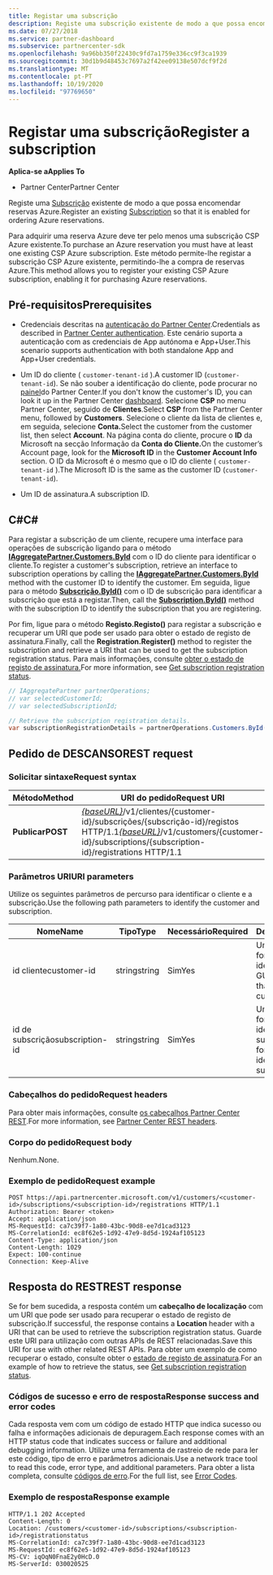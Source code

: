 ```yaml
---
title: Registar uma subscrição
description: Registe uma subscrição existente de modo a que possa encomendar reservas Azure.
ms.date: 07/27/2018
ms.service: partner-dashboard
ms.subservice: partnercenter-sdk
ms.openlocfilehash: 9a96bb350f22430c9fd7a1759e336cc9f3ca1939
ms.sourcegitcommit: 30d1b9d48453c7697a2f42ee09138e507dcf9f2d
ms.translationtype: MT
ms.contentlocale: pt-PT
ms.lasthandoff: 10/19/2020
ms.locfileid: "97769650"
---
```

# <a name="register-a-subscription"></a><span data-ttu-id="63dec-103">Registar uma subscrição</span><span class="sxs-lookup"><span data-stu-id="63dec-103">Register a subscription</span></span>

<span data-ttu-id="63dec-104">**Aplica-se a**</span><span class="sxs-lookup"><span data-stu-id="63dec-104">**Applies To**</span></span>

- <span data-ttu-id="63dec-105">Partner Center</span><span class="sxs-lookup"><span data-stu-id="63dec-105">Partner Center</span></span>

<span data-ttu-id="63dec-106">Registe uma [Subscrição](subscription-resources.md) existente de modo a que possa encomendar reservas Azure.</span><span class="sxs-lookup"><span data-stu-id="63dec-106">Register an existing [Subscription](subscription-resources.md) so that it is enabled for ordering Azure reservations.</span></span>

<span data-ttu-id="63dec-107">Para adquirir uma reserva Azure deve ter pelo menos uma subscrição CSP Azure existente.</span><span class="sxs-lookup"><span data-stu-id="63dec-107">To purchase an Azure reservation you must have at least one existing CSP Azure subscription.</span></span> <span data-ttu-id="63dec-108">Este método permite-lhe registar a subscrição CSP Azure existente, permitindo-lhe a compra de reservas Azure.</span><span class="sxs-lookup"><span data-stu-id="63dec-108">This method allows you to register your existing CSP Azure subscription, enabling it for purchasing Azure reservations.</span></span>

## <a name="prerequisites"></a><span data-ttu-id="63dec-109">Pré-requisitos</span><span class="sxs-lookup"><span data-stu-id="63dec-109">Prerequisites</span></span>

- <span data-ttu-id="63dec-110">Credenciais descritas na [autenticação do Partner Center](partner-center-authentication.md).</span><span class="sxs-lookup"><span data-stu-id="63dec-110">Credentials as described in [Partner Center authentication](partner-center-authentication.md).</span></span> <span data-ttu-id="63dec-111">Este cenário suporta a autenticação com as credenciais de App autónoma e App+User.</span><span class="sxs-lookup"><span data-stu-id="63dec-111">This scenario supports authentication with both standalone App and App+User credentials.</span></span>

- <span data-ttu-id="63dec-112">Um ID do cliente ( `customer-tenant-id` ).</span><span class="sxs-lookup"><span data-stu-id="63dec-112">A customer ID (`customer-tenant-id`).</span></span> <span data-ttu-id="63dec-113">Se não souber a identificação do cliente, pode procurar no [painel](https://partner.microsoft.com/dashboard)do Partner Center.</span><span class="sxs-lookup"><span data-stu-id="63dec-113">If you don't know the customer's ID, you can look it up in the Partner Center [dashboard](https://partner.microsoft.com/dashboard).</span></span> <span data-ttu-id="63dec-114">Selecione **CSP** no menu Partner Center, seguido de **Clientes**.</span><span class="sxs-lookup"><span data-stu-id="63dec-114">Select **CSP** from the Partner Center menu, followed by **Customers**.</span></span> <span data-ttu-id="63dec-115">Selecione o cliente da lista de clientes e, em seguida, selecione **Conta.**</span><span class="sxs-lookup"><span data-stu-id="63dec-115">Select the customer from the customer list, then select **Account**.</span></span> <span data-ttu-id="63dec-116">Na página conta do cliente, procure o **ID** da Microsoft na secção Informação da **Conta do Cliente.**</span><span class="sxs-lookup"><span data-stu-id="63dec-116">On the customer’s Account page, look for the **Microsoft ID** in the **Customer Account Info** section.</span></span> <span data-ttu-id="63dec-117">O ID da Microsoft é o mesmo que o ID do cliente ( `customer-tenant-id` ).</span><span class="sxs-lookup"><span data-stu-id="63dec-117">The Microsoft ID is the same as the customer ID  (`customer-tenant-id`).</span></span>

- <span data-ttu-id="63dec-118">Um ID de assinatura.</span><span class="sxs-lookup"><span data-stu-id="63dec-118">A subscription ID.</span></span>

## <a name="c"></a><span data-ttu-id="63dec-119">C\#</span><span class="sxs-lookup"><span data-stu-id="63dec-119">C\#</span></span>

<span data-ttu-id="63dec-120">Para registar a subscrição de um cliente, recupere uma interface para operações de subscrição ligando para o método [**IAggregatePartner.Customers.ById**](/dotnet/api/microsoft.store.partnercenter.customers.icustomercollection.byid) com o ID do cliente para identificar o cliente.</span><span class="sxs-lookup"><span data-stu-id="63dec-120">To register a customer's subscription, retrieve an interface to subscription operations by calling the [**IAggregatePartner.Customers.ById**](/dotnet/api/microsoft.store.partnercenter.customers.icustomercollection.byid) method with the customer ID to identify the customer.</span></span> <span data-ttu-id="63dec-121">Em seguida, ligue para o método [**Subscrição.ById()**](/dotnet/api/microsoft.store.partnercenter.subscriptions.isubscriptioncollection.byid) com o ID de subscrição para identificar a subscrição que está a registar.</span><span class="sxs-lookup"><span data-stu-id="63dec-121">Then, call the [**Subscription.ById()**](/dotnet/api/microsoft.store.partnercenter.subscriptions.isubscriptioncollection.byid) method with the subscription ID to identify the subscription that you are registering.</span></span>

<span data-ttu-id="63dec-122">Por fim, ligue para o método **Registo.Registo()** para registar a subscrição e recuperar um URI que pode ser usado para obter o estado de registo de assinatura.</span><span class="sxs-lookup"><span data-stu-id="63dec-122">Finally, call the **Registration.Register()** method to register the subscription and retrieve a URI that can be used to get the subscription registration status.</span></span> <span data-ttu-id="63dec-123">Para mais informações, consulte [obter o estado de registo de assinatura.](get-subscription-registration-status.md)</span><span class="sxs-lookup"><span data-stu-id="63dec-123">For more information, see [Get subscription registration status](get-subscription-registration-status.md).</span></span>

``` csharp
// IAggregatePartner partnerOperations;
// var selectedCustomerId;
// var selectedSubscriptionId;

// Retrieve the subscription registration details.
var subscriptionRegistrationDetails = partnerOperations.Customers.ById(selectedCustomerId).Subscriptions.ById(selectedSubscriptionId).Registration.Register();
```

## <a name="rest-request"></a><span data-ttu-id="63dec-124">Pedido de DESCANSO</span><span class="sxs-lookup"><span data-stu-id="63dec-124">REST request</span></span>

### <a name="request-syntax"></a><span data-ttu-id="63dec-125">Solicitar sintaxe</span><span class="sxs-lookup"><span data-stu-id="63dec-125">Request syntax</span></span>

| <span data-ttu-id="63dec-126">Método</span><span class="sxs-lookup"><span data-stu-id="63dec-126">Method</span></span>    | <span data-ttu-id="63dec-127">URI do pedido</span><span class="sxs-lookup"><span data-stu-id="63dec-127">Request URI</span></span>                                                                                                                        |
|-----------|------------------------------------------------------------------------------------------------------------------------------------|
| <span data-ttu-id="63dec-128">**Publicar**</span><span class="sxs-lookup"><span data-stu-id="63dec-128">**POST**</span></span>  | <span data-ttu-id="63dec-129">[*{baseURL}*](partner-center-rest-urls.md)/v1/clientes/{customer-id}/subscrições/{subscrição-id}/registos HTTP/1.1</span><span class="sxs-lookup"><span data-stu-id="63dec-129">[*{baseURL}*](partner-center-rest-urls.md)/v1/customers/{customer-id}/subscriptions/{subscription-id}/registrations HTTP/1.1</span></span> |

### <a name="uri-parameters"></a><span data-ttu-id="63dec-130">Parâmetros URI</span><span class="sxs-lookup"><span data-stu-id="63dec-130">URI parameters</span></span>

<span data-ttu-id="63dec-131">Utilize os seguintes parâmetros de percurso para identificar o cliente e a subscrição.</span><span class="sxs-lookup"><span data-stu-id="63dec-131">Use the following path parameters to identify the customer and subscription.</span></span>

| <span data-ttu-id="63dec-132">Nome</span><span class="sxs-lookup"><span data-stu-id="63dec-132">Name</span></span>                    | <span data-ttu-id="63dec-133">Tipo</span><span class="sxs-lookup"><span data-stu-id="63dec-133">Type</span></span>       | <span data-ttu-id="63dec-134">Necessário</span><span class="sxs-lookup"><span data-stu-id="63dec-134">Required</span></span> | <span data-ttu-id="63dec-135">Descrição</span><span class="sxs-lookup"><span data-stu-id="63dec-135">Description</span></span>                                                   |
|-------------------------|------------|----------|---------------------------------------------------------------|
| <span data-ttu-id="63dec-136">id cliente</span><span class="sxs-lookup"><span data-stu-id="63dec-136">customer-id</span></span>             | <span data-ttu-id="63dec-137">string</span><span class="sxs-lookup"><span data-stu-id="63dec-137">string</span></span>     | <span data-ttu-id="63dec-138">Sim</span><span class="sxs-lookup"><span data-stu-id="63dec-138">Yes</span></span>      | <span data-ttu-id="63dec-139">Uma cadeia formatada GUID que identifica o cliente.</span><span class="sxs-lookup"><span data-stu-id="63dec-139">A GUID formatted string that identifies the customer.</span></span>         |
| <span data-ttu-id="63dec-140">id de subscrição</span><span class="sxs-lookup"><span data-stu-id="63dec-140">subscription-id</span></span>         | <span data-ttu-id="63dec-141">string</span><span class="sxs-lookup"><span data-stu-id="63dec-141">string</span></span>     | <span data-ttu-id="63dec-142">Sim</span><span class="sxs-lookup"><span data-stu-id="63dec-142">Yes</span></span>      | <span data-ttu-id="63dec-143">Uma cadeia formatada GUID que identifica a subscrição.</span><span class="sxs-lookup"><span data-stu-id="63dec-143">A GUID formatted string that identifies the subscription.</span></span>     |

### <a name="request-headers"></a><span data-ttu-id="63dec-144">Cabeçalhos do pedido</span><span class="sxs-lookup"><span data-stu-id="63dec-144">Request headers</span></span>

<span data-ttu-id="63dec-145">Para obter mais informações, consulte [os cabeçalhos Partner Center REST](headers.md).</span><span class="sxs-lookup"><span data-stu-id="63dec-145">For more information, see [Partner Center REST headers](headers.md).</span></span>

### <a name="request-body"></a><span data-ttu-id="63dec-146">Corpo do pedido</span><span class="sxs-lookup"><span data-stu-id="63dec-146">Request body</span></span>

<span data-ttu-id="63dec-147">Nenhum.</span><span class="sxs-lookup"><span data-stu-id="63dec-147">None.</span></span>

### <a name="request-example"></a><span data-ttu-id="63dec-148">Exemplo de pedido</span><span class="sxs-lookup"><span data-stu-id="63dec-148">Request example</span></span>

```http
POST https://api.partnercenter.microsoft.com/v1/customers/<customer-id>/subscriptions/<subscription-id>/registrations HTTP/1.1
Authorization: Bearer <token>
Accept: application/json
MS-RequestId: ca7c39f7-1a80-43bc-90d8-ee7d1cad3123
MS-CorrelationId: ec8f62e5-1d92-47e9-8d5d-1924af105123
Content-Type: application/json
Content-Length: 1029
Expect: 100-continue
Connection: Keep-Alive
```

## <a name="rest-response"></a><span data-ttu-id="63dec-149">Resposta do REST</span><span class="sxs-lookup"><span data-stu-id="63dec-149">REST response</span></span>

<span data-ttu-id="63dec-150">Se for bem sucedida, a resposta contém um **cabeçalho de localização** com um URI que pode ser usado para recuperar o estado de registo de subscrição.</span><span class="sxs-lookup"><span data-stu-id="63dec-150">If successful, the response contains a **Location** header with a URI that can be used to retrieve the subscription registration status.</span></span> <span data-ttu-id="63dec-151">Guarde este URI para utilização com outras APIs de REST relacionadas.</span><span class="sxs-lookup"><span data-stu-id="63dec-151">Save this URI for use with other related REST APIs.</span></span> <span data-ttu-id="63dec-152">Para obter um exemplo de como recuperar o estado, consulte obter o [estado de registo de assinatura](get-subscription-registration-status.md).</span><span class="sxs-lookup"><span data-stu-id="63dec-152">For an example of how to retrieve the status, see [Get subscription registration status](get-subscription-registration-status.md).</span></span>

### <a name="response-success-and-error-codes"></a><span data-ttu-id="63dec-153">Códigos de sucesso e erro de resposta</span><span class="sxs-lookup"><span data-stu-id="63dec-153">Response success and error codes</span></span>

<span data-ttu-id="63dec-154">Cada resposta vem com um código de estado HTTP que indica sucesso ou falha e informações adicionais de depuragem.</span><span class="sxs-lookup"><span data-stu-id="63dec-154">Each response comes with an HTTP status code that indicates success or failure and additional debugging information.</span></span> <span data-ttu-id="63dec-155">Utilize uma ferramenta de rastreio de rede para ler este código, tipo de erro e parâmetros adicionais.</span><span class="sxs-lookup"><span data-stu-id="63dec-155">Use a network trace tool to read this code, error type, and additional parameters.</span></span> <span data-ttu-id="63dec-156">Para obter a lista completa, consulte [códigos de erro](error-codes.md).</span><span class="sxs-lookup"><span data-stu-id="63dec-156">For the full list, see [Error Codes](error-codes.md).</span></span>

### <a name="response-example"></a><span data-ttu-id="63dec-157">Exemplo de resposta</span><span class="sxs-lookup"><span data-stu-id="63dec-157">Response example</span></span>

```http
HTTP/1.1 202 Accepted
Content-Length: 0
Location: /customers/<customer-id>/subscriptions/<subscription-id>/registrationstatus
MS-CorrelationId: ca7c39f7-1a80-43bc-90d8-ee7d1cad3123
MS-RequestId: ec8f62e5-1d92-47e9-8d5d-1924af105123
MS-CV: iqOqN0FnaE2y0HcD.0
MS-ServerId: 030020525
```
